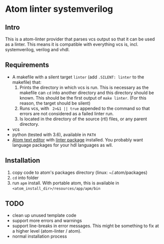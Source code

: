 # Atom linter systemverilog
## Intro
This is a atom-linter provider that parses vcs output so that it can be used as a linter. This means it is compatible with everything vcs is, incl. systemverilog, verilog and vhdl.

## Requirements
* A makefile with a silent target ```linter```  (add ```.SILENT: linter``` to the makefile) that:
  1. Prints the directory in which vcs is run. This is necessary as the makefile can ```cd``` into another directory and this directory should be known. This should be the first output of ```make linter```. (For this reason, the target should be silent)
  2. Runs vcs, with ``` 2>&1 || true``` appended to the command so that errors are not considered as a failed linter run.
  3. Is located in the directory of the source (rtl) files, or any parent directory.
* vcs
* python (tested with 3.6), available in ```PATH```
* [Atom text editor](https://atom.io/) with [linter package](https://atom.io/packages/linter) installed. You probably want language packages for your hdl languages as wll.

## Installation
1. copy code to atom's packages directory (linux: ~/.atom/packages)
2. ```cd``` into folder
3. run ```apm``` install. With portable atom, this is available in ```<atom_install_dir>/resources/app/apm/bin```

## TODO
* clean up unused template code
* support more errors and warnings
* support line-breaks in error messages. This might be something to fix at a higher level (atom-linter / atom).
* normal installation process
